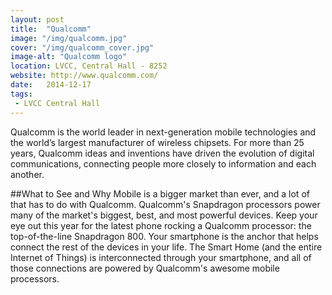 ```yaml
---
layout: post
title:  "Qualcomm"
image: "/img/qualcomm.jpg"
cover: "/img/qualcomm_cover.jpg"
image-alt: "Qualcomm logo"
location: LVCC, Central Hall - 8252
website: http://www.qualcomm.com/
date:   2014-12-17
tags:
 - LVCC Central Hall
---
```


Qualcomm is the world leader in next-generation mobile technologies and the world’s largest manufacturer of wireless chipsets. For more than 25 years, Qualcomm ideas and inventions have driven the evolution of digital communications, connecting people more closely to information and each another.

##What to See and Why
Mobile is a bigger market than ever, and a lot of that has to do with Qualcomm. Qualcomm's Snapdragon processors power many of the market's biggest, best, and most powerful devices. Keep your eye out this year for the latest phone rocking a Qualcomm processor: the top-of-the-line Snapdragon 800. Your smartphone is the anchor that helps connect the rest of the devices in your life. The Smart Home (and the entire Internet of Things) is interconnected through your smartphone, and all of those connections are powered by Qualcomm's awesome mobile processors.